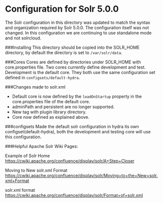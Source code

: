 # Configuration for Solr 5.0.0
The Solr configuration in this directory was updated to match the syntax and
organization required by Solr 5.0.0. The configuration itself was not changed.
In this configuration we are continuing to use standalone mode and not solrcloud.

###Installing
This directory should be copied into the SOLR_HOME directory, by default
the directory is set to `/var/solr/data`.

###Cores
Cores are defined by directories under SOLR_HOME with core.properties file.
Two cores currently define development and test. Development is the default
core. They both use the same configuration set defined in
`configsets/default-hydra`.

###Changes made to solr.xml
- Default core is now defined by the `loadOnStartup` property in the
core.properties file of the default core.
- adminPath and persistent are no longer supported.
- New tag with plugin library directory.
- Core now defined as explained above.

###configsets
Made the default solr configuration in hydra its own configset(default-hydra),
both the development and testing core will use this configuration.

###Helpful Apache Solr Wiki Pages:

Example of Solr Home 
https://cwiki.apache.org/confluence/display/solr/A+Step+Closer

Moving to New solr.xml Format
https://cwiki.apache.org/confluence/display/solr/Moving+to+the+New+solr.xml+Format

solr.xml format
https://cwiki.apache.org/confluence/display/solr/Format+of+solr.xml
